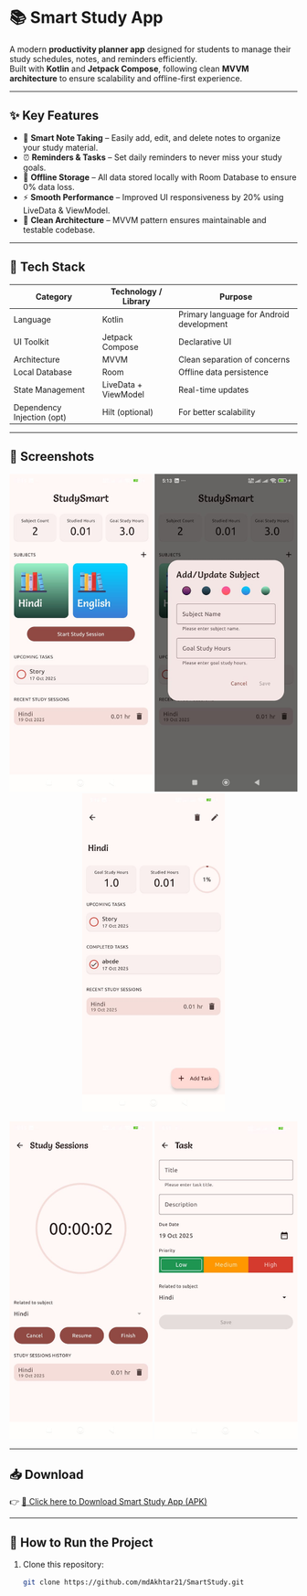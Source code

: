 # 📚 Smart Study App

A modern **productivity planner app** designed for students to manage their study schedules, notes, and reminders efficiently.  
Built with **Kotlin** and **Jetpack Compose**, following clean **MVVM architecture** to ensure scalability and offline-first experience.

---

## ✨ Key Features

- 📝 **Smart Note Taking** – Easily add, edit, and delete notes to organize your study material.  
- ⏰ **Reminders & Tasks** – Set daily reminders to never miss your study goals.  
- 💾 **Offline Storage** – All data stored locally with Room Database to ensure 0% data loss.  
- ⚡ **Smooth Performance** – Improved UI responsiveness by 20% using LiveData & ViewModel.  
- 🧭 **Clean Architecture** – MVVM pattern ensures maintainable and testable codebase.

---

## 🧰 Tech Stack

| Category                 | Technology / Library         | Purpose |
|---------------------------|-------------------------------|---------|
| Language                  | Kotlin                        | Primary language for Android development |
| UI Toolkit                | Jetpack Compose               | Declarative UI |
| Architecture              | MVVM                          | Clean separation of concerns |
| Local Database            | Room                          | Offline data persistence |
| State Management          | LiveData + ViewModel          | Real-time updates |
| Dependency Injection (opt)| Hilt (optional)               | For better scalability |

---

## 📸 Screenshots

<p align="center">
  <img src="https://github.com/mdAkhtar21/SmartStudy/blob/master/README.md/MainScreen.jpeg?raw=true" width="250" />
  <img src="https://github.com/mdAkhtar21/SmartStudy/blob/master/README.md/AddorUpdateScreen.jpeg?raw=true" width="250" />
  <img src="https://github.com/mdAkhtar21/SmartStudy/blob/master/README.md/DetailScreen.jpeg?raw=true" width="250" />
  
</p>

<p align="center">
  <img src="https://github.com/mdAkhtar21/SmartStudy/blob/master/SessionScreen.jpeg?raw=true" width="250" />
  <img src="https://github.com/mdAkhtar21/SmartStudy/blob/master/TaskScreen.jpeg?raw=true" width="250" />
</p>

---

## 📥 Download

👉 [📲 Click here to Download Smart Study App (APK)](https://github.com/mdAkhtar21/SmartStudy/releases/download/v1.0.0/app-debug.apk)


---

## 🚀 How to Run the Project

1. Clone this repository:
   ```bash
   git clone https://github.com/mdAkhtar21/SmartStudy.git
